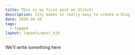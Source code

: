 ```yaml
---
title: This is my first post on Glitch!
description: 11ty makes it really easy to create a blog
date: 2020-10-10
tags:
  - tagged
layout: layouts/post.njk
---
```


We'll write something here